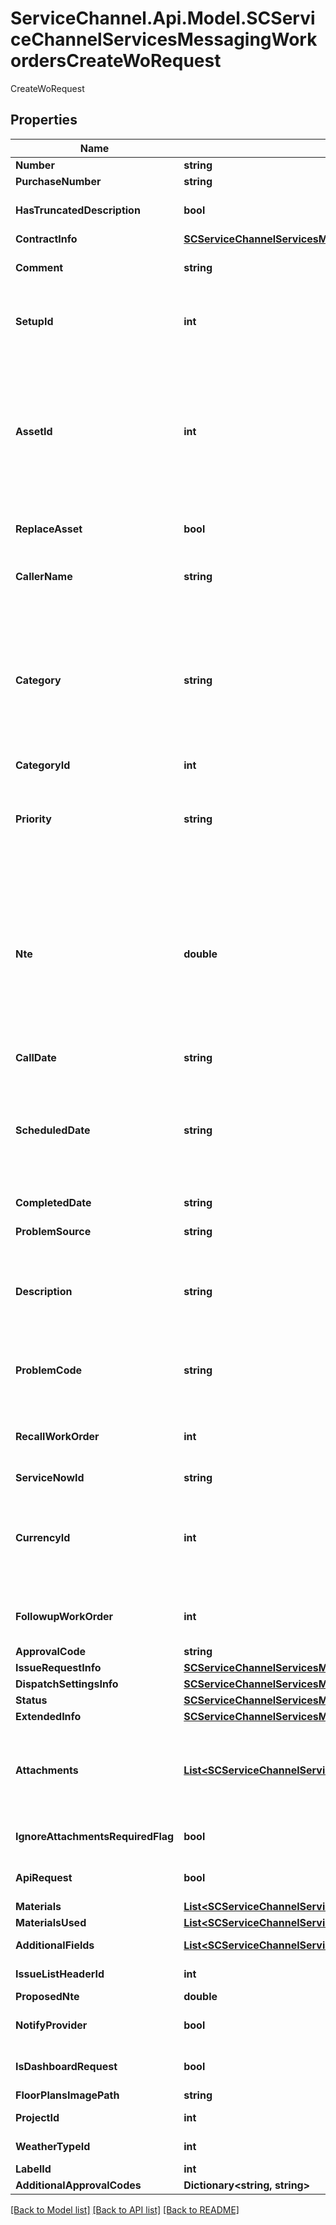 # ServiceChannel.Api.Model.SCServiceChannelServicesMessagingWorkordersCreateWoRequest
CreateWoRequest

## Properties

Name | Type | Description | Notes
------------ | ------------- | ------------- | -------------
**Number** | **string** | Work Order Number | [optional] 
**PurchaseNumber** | **string** | Purchase Order Number | [optional] 
**HasTruncatedDescription** | **bool** | Optional | [optional] [default to false]
**ContractInfo** | [**SCServiceChannelServicesMessagingWorkordersContractInfo**](SCServiceChannelServicesMessagingWorkordersContractInfo.md) |  | 
**Comment** | **string** | Optional, Gets or sets the comment. Describes comments in work order | [optional] 
**SetupId** | **int** | Optional Dashboard Id, UID of dashboard from which this work order was created              must be bigger then zero and belong to existing dashboard | [optional] 
**AssetId** | **int** | Optional Asset, UID of asset, that will be repaired/reinstalled              must be present and correspond to valid asset if system finds that asset exists for specified LocationId,              TradeName, IssueRequest.EquipmentType params and asset is required for issue choice specified by IssueRequest,              SubscriberId and SetupId params | [optional] 
**ReplaceAsset** | **bool** | Optional | [optional] [default to false]
**CallerName** | **string** | Optional, can be empty Caller Name. Name of the person/organization who created work order | [optional] 
**Category** | **string** | Required, not empty Category must be valid category for specified subscriber. Describes what type of work will be performed.              This definition is broader then TradeName.              For example if TradeName is \&quot;FLOOR MAINTENANCE\&quot; then Category will be \&quot;Maintenance\&quot; | 
**CategoryId** | **int** |  | [optional] 
**Priority** | **string** | Required, not empty Priority must be valid priority for specified subscriber. Describes work order priority.              For example \&quot;Normal\&quot;, \&quot;Emergency\&quot; | 
**Nte** | **double** | Required Nte value; optional only for users that have no access to change NTE. (decimal number (e.g. 1.00)) - describes maximum amount of money to be spent on work order.              Must not exceed max amount defined by Subscriber.              If you specify ExtendedInfo.Tax, ExtendedInfo.Tax2 and ExtendedInfo.Price then Nte must be equal to sum of those three params | [optional] 
**CallDate** | **string** | Required, date when work order was created. | 
**ScheduledDate** | **string** | Optional, calculated based on CallDate and Priority by default. Date when provider will come to perform work order.              Must be an actual date (i.e. not 1/1/1900 or 1/1/3001) + must be bigger then CallDate and smaller then ExpirationDate | [optional] 
**CompletedDate** | **string** | Optional, WorkDate when its not completed status. | [optional] 
**ProblemSource** | **string** | Optional, source from which the problem came from | [optional] 
**Description** | **string** | Required problem description, Must not be empty. Overall description of a problem (e.g. \&quot;Coffee machines are broken all over the place - please help!\&quot;) | 
**ProblemCode** | **string** | Required, describes problem similar to Description attribute, but its value is predefined in subscriber&#39;s [IssueList]. | 
**RecallWorkOrder** | **int** | Optional,  UID of recalled work order. Work order is set as &#39;recalled&#39; when subscriber isn&#39;t satisfied with work that was done by provider | [optional] 
**ServiceNowId** | **string** | Optional, Service Now Id | [optional] 
**CurrencyId** | **int** | Optional, UID of currency used to pay for work order. Defaul value is &#39;1&#39; which corresponds to USD.              Must be bigger then 0 and correspond to valid currency in dashboard which is found by SetupId param | [optional] 
**FollowupWorkOrder** | **int** | Optional, UID of work order that is created if problem cannot be fully solved in terms of original work order | [optional] 
**ApprovalCode** | **string** | Optional | [optional] 
**IssueRequestInfo** | [**SCServiceChannelServicesMessagingWorkordersCreateWoRequestIssueRequest**](SCServiceChannelServicesMessagingWorkordersCreateWoRequestIssueRequest.md) |  | [optional] 
**DispatchSettingsInfo** | [**SCServiceChannelServicesMessagingWorkordersCreateWoRequestDispatchSettings**](SCServiceChannelServicesMessagingWorkordersCreateWoRequestDispatchSettings.md) |  | [optional] 
**Status** | [**SCServiceChannelServicesMessagingWorkordersWorkorderStatus**](SCServiceChannelServicesMessagingWorkordersWorkorderStatus.md) |  | [optional] 
**ExtendedInfo** | [**SCServiceChannelServicesMessagingWorkordersCreateWoRequestExtendedRequestInfo**](SCServiceChannelServicesMessagingWorkordersCreateWoRequestExtendedRequestInfo.md) |  | [optional] 
**Attachments** | [**List&lt;SCServiceChannelServicesMessagingAttachmentsAddAttachmentRequest&gt;**](SCServiceChannelServicesMessagingAttachmentsAddAttachmentRequest.md) | Optional, at least one attachement must be present in list if system finds that attachments are required for issue choice specified by IssueRequest,              SubscriberId and SetupId params | [optional] 
**IgnoreAttachmentsRequiredFlag** | **bool** |  | [optional] [default to false]
**ApiRequest** | **bool** |  | [optional] [default to false]
**Materials** | [**List&lt;SCServiceChannelServicesMessagingWorkordersCreateWoRequestMaterial&gt;**](SCServiceChannelServicesMessagingWorkordersCreateWoRequestMaterial.md) | Optional | [optional] 
**MaterialsUsed** | [**List&lt;SCServiceChannelServicesMessagingRefrigerantTrackingAddWorkOrderPartRefrigerantItem&gt;**](SCServiceChannelServicesMessagingRefrigerantTrackingAddWorkOrderPartRefrigerantItem.md) | Optional | [optional] 
**AdditionalFields** | [**List&lt;SCServiceChannelServicesMessagingWorkordersCreateWoRequestAdditionalField&gt;**](SCServiceChannelServicesMessagingWorkordersCreateWoRequestAdditionalField.md) | Interactive troubleshooting additional fileds | [optional] 
**IssueListHeaderId** | **int** | Optional. Id in dash_IssueListHeader table | [optional] 
**ProposedNte** | **double** | Optional | [optional] 
**NotifyProvider** | **bool** | Optional | [optional] [default to false]
**IsDashboardRequest** | **bool** | Optional | [optional] [default to false]
**FloorPlansImagePath** | **string** | Optional | [optional] 
**ProjectId** | **int** | Optional. Project Id from Project Tracker | [optional] 
**WeatherTypeId** | **int** | Optional. Associate with a specific weather type | [optional] 
**LabelId** | **int** | Optional, Label Id | [optional] 
**AdditionalApprovalCodes** | **Dictionary&lt;string, string&gt;** | Additional Approval Codes | [optional] 

[[Back to Model list]](../README.md#documentation-for-models) [[Back to API list]](../README.md#documentation-for-api-endpoints) [[Back to README]](../README.md)

